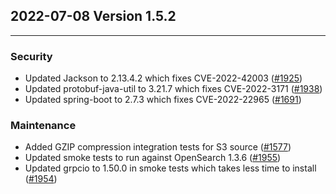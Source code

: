 ## 2022-07-08 Version 1.5.2

---

### Security
* Updated Jackson to 2.13.4.2 which fixes CVE-2022-42003 ([#1925](https://github.com/opensearch-project/data-prepper/pull/1925))
* Updated protobuf-java-util to 3.21.7 which fixes CVE-2022-3171 ([#1938](https://github.com/opensearch-project/data-prepper/pull/1938))
* Updated spring-boot to 2.7.3 which fixes CVE-2022-22965 ([#1691](https://github.com/opensearch-project/data-prepper/pull/1691))

### Maintenance
* Added GZIP compression integration tests for S3 source ([#1577](https://github.com/opensearch-project/data-prepper/pull/1577))
* Updated smoke tests to run against OpenSearch 1.3.6 ([#1955](https://github.com/opensearch-project/data-prepper/pull/1955))
* Updated grpcio to 1.50.0 in smoke tests which takes less time to install ([#1954](https://github.com/opensearch-project/data-prepper/pull/1954))